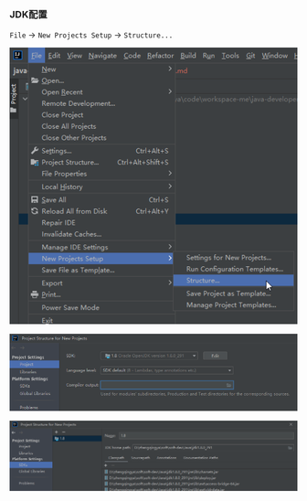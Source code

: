 ### JDK配置

`File` -> `New Projects Setup` -> `Structure...`

![idea-set-new-projects-structure.png](images/idea-set-new-projects-structure.png)

![idea-jdk-2.png](images/idea-jdk-1.png)

![idea-jdk-2.png](images/idea-jdk-2.png)